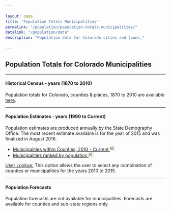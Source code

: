 ```yaml
---

layout: page
title: "Population Totals Municipalities"
permalink: "/population/population-totals-municipalities/"
datalink: "/population/data"
description: "Population data for Colorado cities and towns."

---
```


## Population Totals for Colorado Municipalities

- - -

#### Historical Census - years (1870 to 2010)

Population totals for Colorado, counties & places, 1870 to 2010 are available [here](/population/data/historical_census/).

- - -

#### Population Estimates - years (1990 to Current)

Population estimates are produced annually by the State Demography Office. The most recent estimate available is for the year of 2015 and was finalized in August 2016.

- [Municipalities within Counties, 2010 - Current ![xls](/images/page_white_excel.png 'download xls file')](https://drive.google.com/open?id=0B2FMBVetYCVCckFpdFZXLTUtMjg)
- [Municipalities ranked by population ![xls](/images/page_white_excel.png 'download xls file')](https://drive.google.com/uc?export=download&id=0B2FMBVetYCVCb0g4YzRNU1pYejg)


[User Lookup:](/population/data/muni-pop-housing/) 
This option allows the user to select any combination of counties or municipalities for the years 2010 to 2015.

- - -

#### Population Forecasts

Population forecasts are not available for municipalities. Forecasts are available for counties and sub-state regions only.
